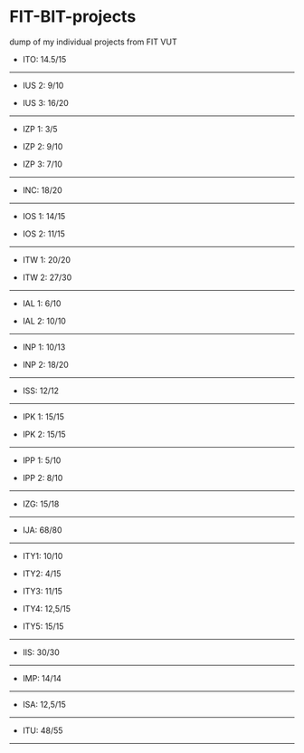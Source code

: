 # FIT-BIT-projects

dump of my individual projects from FIT VUT


* ITO: 14.5/15

--------------------

* IUS 2: 9/10

* IUS 3: 16/20

--------------------
* IZP 1: 3/5

* IZP 2: 9/10

* IZP 3: 7/10

--------------------

* INC: 18/20

--------------------

* IOS 1: 14/15

* IOS 2: 11/15

--------------------

* ITW 1: 20/20

* ITW 2: 27/30

--------------------

* IAL 1: 6/10

* IAL 2: 10/10

--------------------

* INP 1: 10/13

* INP 2: 18/20

--------------------

* ISS: 12/12

--------------------

* IPK 1: 15/15

* IPK 2: 15/15

--------------------

* IPP 1: 5/10

* IPP 2: 8/10

--------------------

* IZG: 15/18

--------------------

* IJA: 68/80

--------------------

* ITY1: 10/10

* ITY2: 4/15

* ITY3: 11/15

* ITY4: 12,5/15

* ITY5: 15/15

--------------------

* IIS: 30/30

--------------------

* IMP: 14/14

--------------------

* ISA: 12,5/15

--------------------

* ITU: 48/55

--------------------
